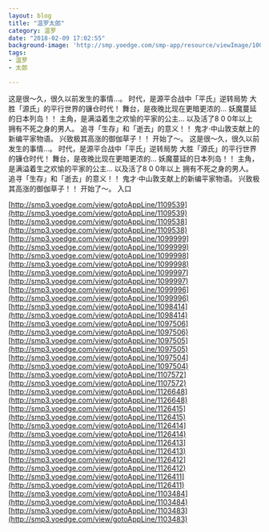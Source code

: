 ```yaml
---
layout: blog
title: "温罗太郎"
category: 温罗
date: "2018-02-09 17:02:55"
background-image: 'http://smp.yoedge.com/smp-app/resource/viewImage/1002732appline.png'
tags:
- 温罗
- 太郎

---
```

这是很～久，很久以前发生的事情…。 时代，是源平合战中「平氏」逆转局势 大胜「源氏」的平行世界的镰仓时代！ 舞台，是夜晚比现在更暗更浓的… 妖魔蔓延的日本列岛！！ 主角，是满溢着生之欢愉的平家的公主… 以及活了8 0 0年以上 拥有不死之身的男人。 追寻「生存」和「逝去」的意义！！ 鬼才·中山敦支献上的新编平家物语。 兴致极其高涨的御伽草子！！ 开始了～。
这是很～久，很久以前发生的事情…。 时代，是源平合战中「平氏」逆转局势 大胜「源氏」的平行世界的镰仓时代！ 舞台，是夜晚比现在更暗更浓的… 妖魔蔓延的日本列岛！！ 主角，是满溢着生之欢愉的平家的公主… 以及活了8 0 0年以上 拥有不死之身的男人。 追寻「生存」和「逝去」的意义！！ 鬼才·中山敦支献上的新编平家物语。 兴致极其高涨的御伽草子！！ 开始了～。
入口

[http://smp3.yoedge.com/view/gotoAppLine/1109539](http://smp3.yoedge.com/view/gotoAppLine/1109539)
[http://smp3.yoedge.com/view/gotoAppLine/1109538](http://smp3.yoedge.com/view/gotoAppLine/1109538)
[http://smp3.yoedge.com/view/gotoAppLine/1099999](http://smp3.yoedge.com/view/gotoAppLine/1099999)
[http://smp3.yoedge.com/view/gotoAppLine/1099998](http://smp3.yoedge.com/view/gotoAppLine/1099998)
[http://smp3.yoedge.com/view/gotoAppLine/1099997](http://smp3.yoedge.com/view/gotoAppLine/1099997)
[http://smp3.yoedge.com/view/gotoAppLine/1099996](http://smp3.yoedge.com/view/gotoAppLine/1099996)
[http://smp3.yoedge.com/view/gotoAppLine/1098414](http://smp3.yoedge.com/view/gotoAppLine/1098414)
[http://smp3.yoedge.com/view/gotoAppLine/1097506](http://smp3.yoedge.com/view/gotoAppLine/1097506)
[http://smp3.yoedge.com/view/gotoAppLine/1097505](http://smp3.yoedge.com/view/gotoAppLine/1097505)
[http://smp3.yoedge.com/view/gotoAppLine/1097504](http://smp3.yoedge.com/view/gotoAppLine/1097504)
[http://smp3.yoedge.com/view/gotoAppLine/1107572](http://smp3.yoedge.com/view/gotoAppLine/1107572)
[http://smp3.yoedge.com/view/gotoAppLine/1126648](http://smp3.yoedge.com/view/gotoAppLine/1126648)
[http://smp3.yoedge.com/view/gotoAppLine/1126415](http://smp3.yoedge.com/view/gotoAppLine/1126415)
[http://smp3.yoedge.com/view/gotoAppLine/1126414](http://smp3.yoedge.com/view/gotoAppLine/1126414)
[http://smp3.yoedge.com/view/gotoAppLine/1126413](http://smp3.yoedge.com/view/gotoAppLine/1126413)
[http://smp3.yoedge.com/view/gotoAppLine/1126412](http://smp3.yoedge.com/view/gotoAppLine/1126412)
[http://smp3.yoedge.com/view/gotoAppLine/1126411](http://smp3.yoedge.com/view/gotoAppLine/1126411)
[http://smp3.yoedge.com/view/gotoAppLine/1103484](http://smp3.yoedge.com/view/gotoAppLine/1103484)
[http://smp3.yoedge.com/view/gotoAppLine/1103483](http://smp3.yoedge.com/view/gotoAppLine/1103483)

        
